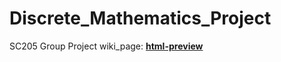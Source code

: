 # Discrete_Mathematics_Project
SC205 Group Project 
wiki_page: __[html-preview](https://htmlpreview.github.io/?https://github.com/sohamviradiya/Discrete_Mathematics_Project/blob/main/wiki_page/index.html)__
